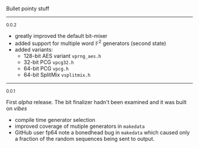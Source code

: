 Bullet pointy stuff


-----------------------------------------------
<small>0.0.2</small>

* greatly improved the default bit-mixer
* added support for multiple word $\mathbb{F}^2$ generators (second state)
* added variants:
  * 128-bit AES variant `vprng_aes.h`
  * 32-bit PCG `vpcg32.h`
  * 64-bit PCG `vpcg.h`
  * 64-bit SplitMix `vsplitmix.h`

-----------------------------------------------
<small>0.0.1</small>

First *alpha* release. The bit finalizer hadn't been examined and it was built on *vibes*

* compile time generator selection
* improved coverage of mutiple generators in `makedata`
* GitHub user fp64 note a bonedhead bug in `makedata` which caused only a fraction of the random sequences being sent to output.
